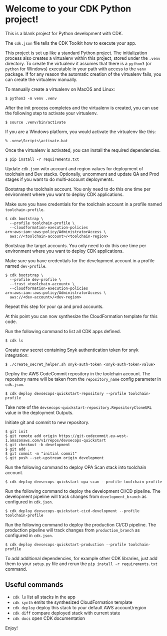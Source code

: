 
# Welcome to your CDK Python project!

This is a blank project for Python development with CDK.

The `cdk.json` file tells the CDK Toolkit how to execute your app.

This project is set up like a standard Python project.  The initialization
process also creates a virtualenv within this project, stored under the `.venv`
directory.  To create the virtualenv it assumes that there is a `python3`
(or `python` for Windows) executable in your path with access to the `venv`
package. If for any reason the automatic creation of the virtualenv fails,
you can create the virtualenv manually.

To manually create a virtualenv on MacOS and Linux:

```
$ python3 -m venv .venv
```

After the init process completes and the virtualenv is created, you can use the following
step to activate your virtualenv.

```
$ source .venv/bin/activate
```

If you are a Windows platform, you would activate the virtualenv like this:

```
% .venv\Scripts\activate.bat
```

Once the virtualenv is activated, you can install the required dependencies.

```
$ pip install -r requirements.txt
```

Update `cdk.json` witn account and region values for deployment of toolchain and Dev stacks. Optionally, 
uncomment and update QA and Prod stages if you want to do multi-account deployments.

Bootstrap the toolchain account. You only need to do this one time per environment where you want 
to deploy CDK applications.

Make sure you have credentials for the toolchain account in a profile named `toolchain-profile`.

```
$ cdk bootstrap \
  --profile toolchain-profile \
  --cloudformation-execution-policies arn:aws:iam::aws:policy/AdministratorAccess \
  aws://<toolchain-account>/<toolchain-region>
```

Bootstrap the target accounts. You only need to do this one time per environment where you want
to deploy CDK applications.

Make sure you have credentials for the development account in a profile named `dev-profile`.

```
$ cdk bootstrap \
  --profile dev-profile \
  --trust <toolchain-account> \
  --cloudformation-execution-policies arn:aws:iam::aws:policy/AdministratorAccess \
  aws://<dev-account>/<dev-region>
```

Repeat this step for your qa and prod accounts.

At this point you can now synthesize the CloudFormation template for this code.

Run the following command to list all CDK apps defined.

```
$ cdk ls
```

Create new secret containing Snyk authentication token for snyk integration:
```
$ ./create_secret_helper.sh snyk-auth-token <snyk-auth-token-value>
```


Deploy the AWS CodeCommit repository in the toolchain account. The repository name will be taken from 
the `repository_name` config parameter in `cdk.json`.

```
$ cdk deploy devsecops-quickstart-repository --profile toolchain-profile
```

Take note of the `devsecops-quickstart-repository.RepositoryCloneURL` value in the deployment Outputs.

Initiate git and commit to new repository.
```
$ git init
$ git remote add origin https://git-codecommit.eu-west-1.amazonaws.com/v1/repos/devsecops-quickstart
$ git checkout -b development
$ git add .
$ git commit -m "initial commit"
$ git push --set-upstream origin development
```

Run the following command to deploy OPA Scan stack into toolchain account.

```
$ cdk deploy devsecops-quickstart-opa-scan --profile toolchain-profile
```

Run the following command to deploy the development CI/CD pipeline. The development pipeline will track changes from
`development_branch` as configured in `cdk.json`. 

```
$ cdk deploy devsecops-quickstart-cicd-development --profile toolchain-profile
```

Run the following command to deploy the production CI/CD pipeline. The production pipeline will track changes from
`production_branch` as configured in `cdk.json`.

```
$ cdk deploy devsecops-quickstart-production --profile toolchain-profile
```

To add additional dependencies, for example other CDK libraries, just add
them to your `setup.py` file and rerun the `pip install -r requirements.txt`
command.

## Useful commands

 * `cdk ls`          list all stacks in the app
 * `cdk synth`       emits the synthesized CloudFormation template
 * `cdk deploy`      deploy this stack to your default AWS account/region
 * `cdk diff`        compare deployed stack with current state
 * `cdk docs`        open CDK documentation

Enjoy!
